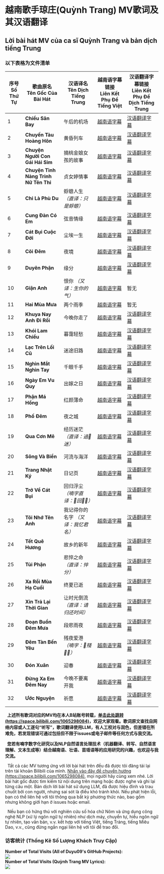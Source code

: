# 越南歌手琼庄(Quỳnh Trang) MV歌词及其汉语翻译
## Lời bài hát MV của ca sĩ Quỳnh Trang và bản dịch tiếng Trung

### 以下表格为文件清单

| 序号<br>Số Thứ Tự | 歌曲原名<br>Tên Gốc Của Bài Hát | 汉语译名<br>Tên Dịch Tiếng Trung | 越南语字幕链接<br>Liên Kết Phụ Đề Tiếng Việt | 汉语翻译字幕链接<br>Liên Kết Phụ Đề Dịch Tiếng Trung |
|------|----------------|------------|----------------|--------------|
| 1    | __Chiều Sân Bay__ | 午后的机场 | <a href="越南歌手琼庄Quỳnh Trang的《Chiều Sân Bay》(午后的机场)，一起来欣赏一下！【越南歌曲】【抒情歌曲】【东南亚歌曲】【Bolero】_VN.srt">越南语字幕</a> | <a href="越南歌手琼庄Quỳnh Trang的《Chiều Sân Bay》(午后的机场)，一起来欣赏一下！【越南歌曲】【抒情歌曲】【东南亚歌曲】【Bolero】_CN.srt">汉语翻译字幕</a> |
| 2    | __Chuyến Tàu Hoàng Hôn__ | 黄昏列车 | <a href="越南歌手琼庄Quỳnh Trang的《Chuyến Tàu Hoàng Hôn》(黄昏列车)，一起来欣赏一下！【越南歌曲】【MV】【4K超高清】【抒情歌曲】_VN.srt">越南语字幕</a> | <a href="越南歌手琼庄Quỳnh Trang的《Chuyến Tàu Hoàng Hôn》(黄昏列车)，一起来欣赏一下！【越南歌曲】【MV】【4K超高清】【抒情歌曲】_CN.srt">汉语翻译字幕</a> |
| 3    | __Chuyện Người Con Gái Hái Sim__ | 摘桃金娘女孩的故事 | <a href="越南歌手琼庄Quỳnh Trang的《Chuyện Người Con Gái Hái Sim》(摘桃金娘女孩的故事)，一起来欣赏一下！【越南歌曲】_VN.srt">越南语字幕</a> | <a href="越南歌手琼庄Quỳnh Trang的《Chuyện Người Con Gái Hái Sim》(摘桃金娘女孩的故事)，一起来欣赏一下！【越南歌曲】_CN.srt">汉语翻译字幕</a> |
| 4    | __Chuyện Tình Nàng Trinh Nữ Tên Thi__ | 贞女婷情事 | <a href="越南歌手琼庄Quỳnh Trang的《Chuyện Tình Nàng Trinh Nữ Tên Thi》(贞女婷情事)，一起来欣赏一下！【越南歌曲】_VN.srt">越南语字幕</a> | <a href="越南歌手琼庄Quỳnh Trang的《Chuyện Tình Nàng Trinh Nữ Tên Thi》(贞女婷情事)，一起来欣赏一下！【越南歌曲】_CN.srt">汉语翻译字幕</a> |
| 5    | __Chỉ Là Phù Du__ | 蜉蝣人生 _（直译：只是蜉蝣）_ | <a href="越南歌手琼庄Quỳnh Trang的《Chỉ Là Phù Du》(蜉蝣人生，直译：只是蜉蝣，改编自《旧梦不须记》)，一起来欣赏一下！【越南歌曲】【4K超高清】_VN.srt">越南语字幕</a> | <a href="越南歌手琼庄Quỳnh Trang的《Chỉ Là Phù Du》(蜉蝣人生，直译：只是蜉蝣，改编自《旧梦不须记》)，一起来欣赏一下！【越南歌曲】【4K超高清】_CN.srt">汉语翻译字幕</a> |
| 6    | __Cung Đàn Có Em__ | 弦音情缘 | <a href="越南歌手琼庄Quỳnh Trang的《Cung Đàn Có Em》(弦音情缘)，一起来欣赏一下！_VN.srt">越南语字幕</a> | <a href="越南歌手琼庄Quỳnh Trang的《Cung Đàn Có Em》(弦音情缘)，一起来欣赏一下！_CN.srt">汉语翻译字幕</a> |
| 7    | __Cát Bụi Cuộc Đời__ | 尘埃一生 | <a href="越南歌手琼庄Quỳnh Trang的《Cát Bụi Cuộc Đời》(尘埃一生)，一起来欣赏一下！【越南歌曲】【4K超高清】_VN.srt">越南语字幕</a> | <a href="越南歌手琼庄Quỳnh Trang的《Cát Bụi Cuộc Đời》(尘埃一生)，一起来欣赏一下！【越南歌曲】【4K超高清】_CN.srt">汉语翻译字幕</a> |
| 8    | __Cõi Đêm__ | 夜境 | <a href="越南歌手琼庄Quỳnh Trang的《Cõi Đêm》(夜境)，一起来欣赏一下！【越南歌曲】【抒情歌曲】【东南亚歌曲】【Bolero】_VN.srt">越南语字幕</a> | <a href="越南歌手琼庄Quỳnh Trang的《Cõi Đêm》(夜境)，一起来欣赏一下！【越南歌曲】【抒情歌曲】【东南亚歌曲】【Bolero】_CN.srt">汉语翻译字幕</a> |
| 9    | __Duyên Phận__ | 缘分 | <a href="越南歌手琼庄Quỳnh Trang的《Duyên Phận》(缘分)，一起来欣赏一下！【越南歌曲】【抒情歌曲】_VN.srt">越南语字幕</a> | <a href="越南歌手琼庄Quỳnh Trang的《Duyên Phận》(缘分)，一起来欣赏一下！【越南歌曲】【抒情歌曲】_CN.srt">汉语翻译字幕</a> |
| 10   | __Giận Anh__ | 恨你 _（又译：生你的气）_ | <a href="越南歌手琼庄Quỳnh Trang的《Giận Anh》(恨你，又译：生你的气)，一起来欣赏一下！【越南歌曲】【抒情歌曲_VN.srt">越南语字幕</a> | 暂无 |
| 11   | __Hai Mùa Mưa__ | 两个雨季 | <a href="越南歌手琼庄Quỳnh Trang的《Hai Mùa Mưa》(两个雨季)，一起来欣赏一下！【越南歌曲】【抒情歌曲】_VN.srt">越南语字幕</a> | 暂无 |
| 12   | __Khuya Nay Anh Đi Rồi__ | 今晚你走了 | <a href="越南歌手琼庄Quỳnh Trang的《Khuya Nay Anh Đi Rồi》(今晚你走了)，一起来欣赏一下！【越南歌曲】【4K超高清】【MV】_VN.srt">越南语字幕</a> | <a href="越南歌手琼庄Quỳnh Trang的《Khuya Nay Anh Đi Rồi》(今晚你走了)，一起来欣赏一下！【越南歌曲】【4K超高清】【MV】_CN.srt">汉语翻译字幕</a> |
| 13   | __Khói Lam Chiều__ | 暮霭轻愁 | <a href="越南歌手琼庄Quỳnh Trang的《Khói Lam Chiều》(暮霭轻愁)，一起来欣赏一下！【越南歌曲】【MV】_VN.srt">越南语字幕</a> | <a href="越南歌手琼庄Quỳnh Trang的《Khói Lam Chiều》(暮霭轻愁)，一起来欣赏一下！【越南歌曲】【MV】_CN.srt">汉语翻译字幕</a> |
| 14   | __Lạc Trên Lối Cũ__ | 迷途旧路 | <a href="越南歌手琼庄Quỳnh Trang的《Lạc Trên Lối Cũ》(迷途旧路)，一起来欣赏一下！【越南歌曲】【抒情歌曲】【4K超高清】_VN.srt">越南语字幕</a> | <a href="越南歌手琼庄Quỳnh Trang的《Lạc Trên Lối Cũ》(迷途旧路)，一起来欣赏一下！【越南歌曲】【抒情歌曲】【4K超高清】_CN.srt">汉语翻译字幕</a> |
| 15   | __Nghìn Mắt Nghìn Tay__ | 千眼千手 | <a href="越南歌手琼庄Quỳnh Trang的《Nghìn Mắt Nghìn Tay》(千眼千手)，一起来欣赏一下！【越南歌曲】【佛教歌曲】【4K超高清】_VN.srt">越南语字幕</a> | <a href="越南歌手琼庄Quỳnh Trang的《Nghìn Mắt Nghìn Tay》(千眼千手)，一起来欣赏一下！【越南歌曲】【佛教歌曲】【4K超高清】_CN.srt">汉语翻译字幕</a> |
| 16   | __Ngày Em Vu Quy__ | 出嫁之日 | <a href="越南歌手琼庄Quỳnh Trang的《Ngày Em Vu Quy》(出嫁之日)，一起来欣赏一下！【越南歌曲】【民歌】【4K超高清】_VN.srt">越南语字幕</a> | <a href="越南歌手琼庄Quỳnh Trang的《Ngày Em Vu Quy》(出嫁之日)，一起来欣赏一下！【越南歌曲】【民歌】【4K超高清】_CN.srt">汉语翻译字幕</a> |
| 17   | __Phận Má Hồng__ | 红颜薄命 | <a href="越南歌手琼庄Quỳnh Trang的《Phận Má Hồng》(红颜薄命)，一起来欣赏一下！【越南歌曲】【抒情歌曲】_VN.srt">越南语字幕</a> | <a href="越南歌手琼庄Quỳnh Trang的《Phận Má Hồng》(红颜薄命)，一起来欣赏一下！【越南歌曲】【抒情歌曲】_CN.srt">汉语翻译字幕</a> |
| 18   | __Phố Đêm__ | 夜之城 | <a href="越南歌手琼庄Quỳnh Trang的《Phố Đêm》(夜之城)，一起来欣赏一下！【越南歌曲】【4K超高清】【MV】_VN.srt">越南语字幕</a> | <a href="越南歌手琼庄Quỳnh Trang的《Phố Đêm》(夜之城)，一起来欣赏一下！【越南歌曲】【4K超高清】【MV】_CN.srt">汉语翻译字幕</a> |
| 19   | __Qua Cơn Mê__ | 经历迷茫 _（直译：過𬏎迷）_ | <a href="越南歌手琼庄Quỳnh Trang的《Qua Cơn Mê》(经历迷茫，直译：過𬏎迷)，一起来欣赏一下！【越南歌曲】【抒情歌曲】_VN.srt">越南语字幕</a> | <a href="越南歌手琼庄Quỳnh Trang的《Qua Cơn Mê》(经历迷茫，直译：過𬏎迷)，一起来欣赏一下！【越南歌曲】【抒情歌曲】_CN.srt">汉语翻译字幕</a> |
| 20   | __Sông Và Biển__ | 河流与海洋 | <a href="越南歌手琼庄Quỳnh Trang的《Sông Và Biển》(河流与海洋)，一起来欣赏一下！【越南歌曲】【佛教歌曲】【4K超高清】_VN.srt">越南语字幕</a> | <a href="越南歌手琼庄Quỳnh Trang的《Sông Và Biển》(河流与海洋)，一起来欣赏一下！【越南歌曲】【佛教歌曲】【4K超高清】_CN.srt">汉语翻译字幕</a> |
| 21   | __Trang Nhật Ký__ | 日记页 | <a href="越南歌手琼庄Quỳnh Trang的《Trang Nhật Ký》(日记页)，一起来欣赏一下！【越南歌曲】【抒情歌曲】_VN.srt">越南语字幕</a> | <a href="越南歌手琼庄Quỳnh Trang的《Trang Nhật Ký》(日记页)，一起来欣赏一下！【越南歌曲】【抒情歌曲】_CN.srt">汉语翻译字幕</a> |
| 22   | __Trở Về Cát Bụi__ | 回归浮尘 _（喃字直译：𪠭回𣻅𣾾）_ | <a href="越南歌手琼庄Quỳnh Trang的《Trở Về Cát Bụi》(回归浮尘，喃字直译：𪠭回𣻅𣾾)，一起来欣赏一下！【越南歌曲】【抒情歌曲】_VN.srt">越南语字幕</a> | <a href="越南歌手琼庄Quỳnh Trang的《Trở Về Cát Bụi》(回归浮尘，喃字直译：𪠭回𣻅𣾾)，一起来欣赏一下！【越南歌曲】【抒情歌曲】_CN.srt">汉语翻译字幕</a> |
| 23   | __Tôi Nhớ Tên Anh__ | 我记得你的名字 _（又译：我忆君名）_ | <a href="越南歌手琼庄Quỳnh Trang的《Tôi Nhớ Tên Anh》(我记得你的名字，又译：我忆君名)，一起来欣赏一下！【越南歌曲】【流行歌曲】【4K超高清】_VN.srt">越南语字幕</a> | <a href="越南歌手琼庄Quỳnh Trang的《Tôi Nhớ Tên Anh》(我记得你的名字，又译：我忆君名)，一起来欣赏一下！【越南歌曲】【流行歌曲】【4K超高清】_CN.srt">汉语翻译字幕</a> |
| 24   | __Tết Quê Hương__ | 故乡的新年 | <a href="越南歌手琼庄Quỳnh Trang的《Tết Quê Hương》(故乡的新年)，一起来欣赏一下！【越南歌曲】【越南民歌】【4K超高清】_VN.srt">越南语字幕</a> | <a href="越南歌手琼庄Quỳnh Trang的《Tết Quê Hương》(故乡的新年)，一起来欣赏一下！【越南歌曲】【越南民歌】【4K超高清】_CN.srt">汉语翻译字幕</a> |
| 25   | __Tủi Phận__ | 悲悴之命 _（直译：悴分）_ | <a href="越南歌手琼庄Quỳnh Trang的《Tủi Phận》(悲悴之命，直译：悴分)，一起来欣赏一下！【越南歌曲】【Bolero】【4K超高清】_VN.srt">越南语字幕</a> | <a href="越南歌手琼庄Quỳnh Trang的《Tủi Phận》(悲悴之命，直译：悴分)，一起来欣赏一下！【越南歌曲】【Bolero】【4K超高清】_CN.srt">汉语翻译字幕</a> |
| 26   | __Xa Rồi Mùa Hạ Cuối__ | 终夏已逝 | <a href="越南歌手琼庄Quỳnh Trang的《Xa Rồi Mùa Hạ Cuối》(终夏已逝)，一起来欣赏一下！【越南歌曲】【毕业歌曲】【校园青春题材】_VN.srt">越南语字幕</a> | <a href="越南歌手琼庄Quỳnh Trang的《Xa Rồi Mùa Hạ Cuối》(终夏已逝)，一起来欣赏一下！【越南歌曲】【毕业歌曲】【校园青春题材】_CN.srt">汉语翻译字幕</a> |
| 27   | __Xin Trả Lại Thời Gian__ | 让时光倒流 _（直译：请归还时间）_ | <a href="越南歌手琼庄Quỳnh Trang的《Xin Trả Lại Thời Gian》(让时光倒流，直译：请归还时间)，一起来欣赏一下！【越南歌曲】【4K超高清】_VN.srt">越南语字幕</a> | <a href="越南歌手琼庄Quỳnh Trang的《Xin Trả Lại Thời Gian》(让时光倒流，直译：请归还时间)，一起来欣赏一下！【越南歌曲】【4K超高清】_CN.srt">汉语翻译字幕</a> |
| 28   | __Đoạn Buồn Đêm Mưa__ | 段悲雨夜 | <a href="越南歌手琼庄Quỳnh Trang的《Đoạn Buồn Đêm Mưa》(段悲雨夜)，一起来欣赏一下！【越南歌曲】【抒情歌曲】【东南亚歌曲】【Bolero】_VN.srt">越南语字幕</a> | <a href="越南歌手琼庄Quỳnh Trang的《Đoạn Buồn Đêm Mưa》(段悲雨夜)，一起来欣赏一下！【越南歌曲】【抒情歌曲】【东南亚歌曲】【Bolero】_CN.srt">汉语翻译字幕</a> |
| 29   | __Đêm Tàn Bến Yêu__ | 残夜爱港 _（喃字：𡖵殘𡔖𢞅）_ | <a href="越南歌手琼庄Quỳnh Trang的《Đêm Tàn Bến Yêu》(残夜爱港，喃字：𡖵殘𡔖𢞅)，一起来欣赏一下！【越南歌曲】【4K超高清】【粤式风格】_VN.srt">越南语字幕</a> | <a href="越南歌手琼庄Quỳnh Trang的《Đêm Tàn Bến Yêu》(残夜爱港，喃字：𡖵殘𡔖𢞅)，一起来欣赏一下！【越南歌曲】【4K超高清】【粤式风格】_CN.srt">汉语翻译字幕</a> |
| 30   | __Đón Xuân__ | 迎春 | <a href="越南歌手琼庄Quỳnh Trang的《Đón Xuân》(迎春)，一起来欣赏一下！【越南歌曲】【春节歌曲】【4K超高清】_VN.srt">越南语字幕</a> | <a href="越南歌手琼庄Quỳnh Trang的《Đón Xuân》(迎春)，一起来欣赏一下！【越南歌曲】【春节歌曲】【4K超高清】_CN.srt">汉语翻译字幕</a> |
| 31   | __Đừng Xa Em Đêm Nay__ | 今晚不要离开我 | <a href="越南歌手琼庄Quỳnh Trang的《Đừng Xa Em Đêm Nay》(今晚不要离开我)，一起来欣赏一下！【越南歌曲】【抒情歌曲】_VN.srt">越南语字幕</a> | <a href="越南歌手琼庄Quỳnh Trang的《Đừng Xa Em Đêm Nay》(今晚不要离开我)，一起来欣赏一下！【越南歌曲】【抒情歌曲】_CN.srt">汉语翻译字幕</a> |
| 32   | __Ước Nguyện__ | 祈愿 | <a href="越南歌手琼庄Quỳnh Trang的《Ước Nguyện》(祈愿)，一起来欣赏一下！【越南歌曲】【佛教歌曲】_VN.srt">越南语字幕</a> | <a href="越南歌手琼庄Quỳnh Trang的《Ước Nguyện》(祈愿)，一起来欣赏一下！【越南歌曲】【佛教歌曲】_CN.srt">汉语翻译字幕</a> |

<b>
&nbsp;&nbsp;上述所有歌词对应的MV均在本人B站账号转载，<a href="https://space.bilibili.com/1065298084">单击此处跳转(https://space.bilibili.com/1065298084)</a>，欢迎大家观看。歌词原文查找自网络内容或人工逐句“听写”，歌词翻译使用LLM，有人工校对与润色，但差错在所难免，若发现错误可通过包括但不限于issues或电子邮件等任何方式与我交流。
  
&nbsp;&nbsp;您若有喃字数字化研究以及NLP自然语言处理技术（机器翻译、转写、自然语言理解、文本生成等）结合越南语、壮语、苗瑶语等的应用研究的兴趣，也欢迎与我交流。
</b>

<p>
&nbsp;&nbsp;Tất cả các MV tương ứng với lời bài hát trên đều đã được tôi đăng tải lại trên tài khoản Bilibili của mình. <a href="https://space.bilibili.com/1065298084">Nhấn vào đây để chuyển hướng (https://space.bilibili.com/1065298084)</a>, mọi người hãy cùng xem nhé. Lời bài hát gốc được tìm kiếm từ nội dung trên mạng hoặc được nghe và ghi lại từng câu một. Bản dịch lời bài hát sử dụng LLM, đã được hiệu đính và trau chuốt bởi con người, nhưng sai sót là điều khó tránh khỏi. Nếu phát hiện lỗi, bạn có thể liên hệ với tôi thông qua bất kỳ phương thức nào, bao gồm nhưng không giới hạn ở issues hoặc email.

&nbsp;&nbsp;Nếu bạn có hứng thú với nghiên cứu số hóa chữ Nôm và ứng dụng công nghệ NLP (xử lý ngôn ngữ tự nhiên) như dịch máy, chuyển tự, hiểu ngôn ngữ tự nhiên, tạo văn bản, v.v. kết hợp với tiếng Việt, tiếng Tráng, tiếng Miêu Dao, v.v., cũng đừng ngần ngại liên hệ với tôi để trao đổi.
</p>

### 访客统计 (Thống Kê Số Lượng Khách Truy Cập)

<div><b>Number of Total Visits (All of Duyu09's GitHub Projects): </b><br>
<img src="https://profile-counter.glitch.me/duyu09/count.svg" /></div> 

<div><b>Number of Total Visits (Quỳnh Trang MV Lyrics): </b>
<br><img src="https://profile-counter.glitch.me/duyu09-QuynhTrang-MV-Lyrics/count.svg" /></div> 
